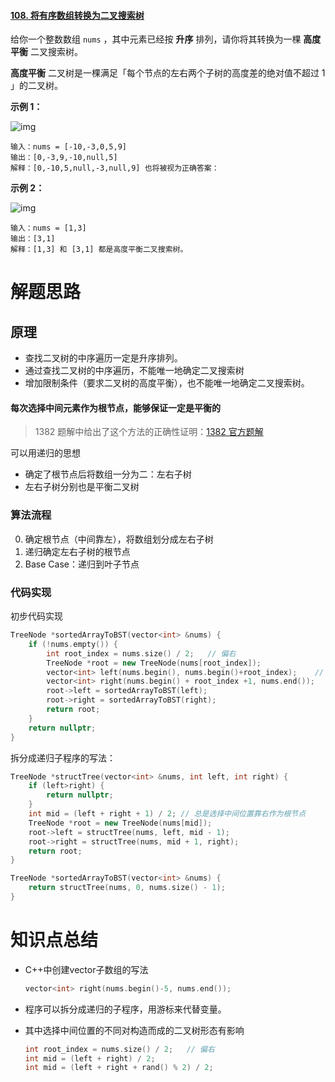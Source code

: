 #### [108. 将有序数组转换为二叉搜索树](https://leetcode-cn.com/problems/convert-sorted-array-to-binary-search-tree/)

给你一个整数数组 `nums` ，其中元素已经按 **升序** 排列，请你将其转换为一棵 **高度平衡** 二叉搜索树。

**高度平衡** 二叉树是一棵满足「每个节点的左右两个子树的高度差的绝对值不超过 1 」的二叉树。

 

**示例 1：**

![img](https://assets.leetcode.com/uploads/2021/02/18/btree1.jpg)

```
输入：nums = [-10,-3,0,5,9]
输出：[0,-3,9,-10,null,5]
解释：[0,-10,5,null,-3,null,9] 也将被视为正确答案：
```

**示例 2：**

![img](https://assets.leetcode.com/uploads/2021/02/18/btree.jpg)

```
输入：nums = [1,3]
输出：[3,1]
解释：[1,3] 和 [3,1] 都是高度平衡二叉搜索树。
```

# 解题思路

## 原理

- 查找二叉树的中序遍历一定是升序排列。
- 通过查找二叉树的中序遍历，不能唯一地确定二叉搜索树
- 增加限制条件（要求二叉树的高度平衡），也不能唯一地确定二叉搜索树。

#### 每次选择中间元素作为根节点，能够保证一定是平衡的

> 1382 题解中给出了这个方法的正确性证明：[1382 官方题解](https://leetcode-cn.com/problems/balance-a-binary-search-tree/solution/jiang-er-cha-sou-suo-shu-bian-ping-heng-by-leetcod/)

可以用递归的思想

- 确定了根节点后将数组一分为二：左右子树
- 左右子树分别也是平衡二叉树

### 算法流程

0. 确定根节点（中间靠左），将数组划分成左右子树
1. 递归确定左右子树的根节点
2. Base Case：递归到叶子节点

### 代码实现

初步代码实现

```c++
TreeNode *sortedArrayToBST(vector<int> &nums) {
    if (!nums.empty()) {
        int root_index = nums.size() / 2;   // 偏右
        TreeNode *root = new TreeNode(nums[root_index]);
        vector<int> left(nums.begin(), nums.begin()+root_index);	// 这个写法会占用大量的内存，可以改成游标
        vector<int> right(nums.begin() + root_index +1, nums.end());
        root->left = sortedArrayToBST(left);
        root->right = sortedArrayToBST(right);
        return root;
    }
    return nullptr;
}
```

拆分成递归子程序的写法：

```C++
TreeNode *structTree(vector<int> &nums, int left, int right) {
    if (left>right) {
        return nullptr;
    }
    int mid = (left + right + 1) / 2; // 总是选择中间位置靠右作为根节点
    TreeNode *root = new TreeNode(nums[mid]);
    root->left = structTree(nums, left, mid - 1);
    root->right = structTree(nums, mid + 1, right);
    return root;
}

TreeNode *sortedArrayToBST(vector<int> &nums) {
    return structTree(nums, 0, nums.size() - 1);
}
```



# 知识点总结

- C++中创建vector子数组的写法

  ```c++
  vector<int> right(nums.begin()-5, nums.end());
  ```

- 程序可以拆分成递归的子程序，用游标来代替变量。

- 其中选择中间位置的不同对构造而成的二叉树形态有影响

  ```c++
  int root_index = nums.size() / 2;   // 偏右
  int mid = (left + right) / 2;
  int mid = (left + right + rand() % 2) / 2;
  ```

  

